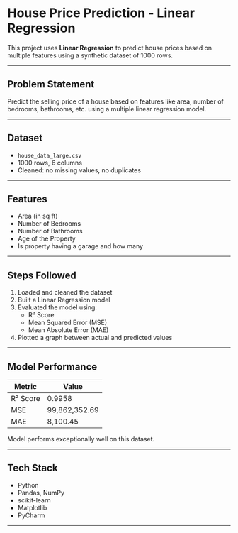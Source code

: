 # House Price Prediction - Linear Regression

This project uses **Linear Regression** to predict house prices based on multiple features using a synthetic dataset of 1000 rows.

---

## Problem Statement

Predict the selling price of a house based on features like area, number of bedrooms, bathrooms, etc. using a multiple linear regression model.

---

## Dataset

- `house_data_large.csv`
- 1000 rows, 6 columns
- Cleaned: no missing values, no duplicates

---

## Features

- Area (in sq ft)
- Number of Bedrooms
- Number of Bathrooms
- Age of the Property
- Is property having a garage and how many

---

## Steps Followed

1. Loaded and cleaned the dataset
2. Built a Linear Regression model
3. Evaluated the model using:
   - R² Score
   - Mean Squared Error (MSE)
   - Mean Absolute Error (MAE)
4. Plotted a graph between actual and predicted values

---

##  Model Performance

| Metric        | Value         |
|---------------|---------------|
| R² Score      | 0.9958        |
| MSE           | 99,862,352.69 |
| MAE           | 8,100.45      |

 Model performs exceptionally well on this dataset.

---

## Tech Stack

- Python
- Pandas, NumPy
- scikit-learn
- Matplotlib
- PyCharm

---


